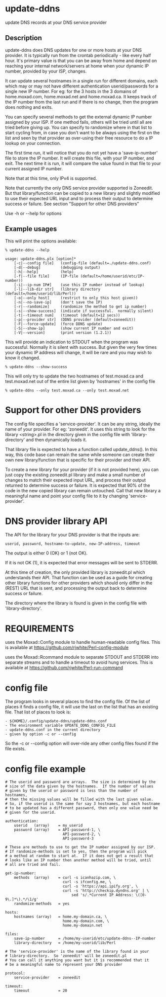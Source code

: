# update-ddns
update DNS records at your DNS service provider

## Description

update-ddns does DNS updates for one or more hosts at your DNS provider.
It is typically run from the crontab periodically - like every half hour.
It's primary value is that you can be away from home and depend on
reaching your internal network/servers at home when your dynamic IP
number, provided by your ISP, changes.

It can update several hostnames in a single run for different domains,
each which may or may not have different authentication userid/passwords
for a single new IP number.  For eg: for the 3 hosts in the 3 domains
of home.moxad.com, home.moxad.net and home.moxad.ca.  It keeps track
of the IP number from the last run and if there is no change, then the
program does nothing and exits.

You can specify several methods to get the external dynamic IP number
assigned by your ISP.  If one method fails, others will be tried until all
are tried before giving up.  You can specify to randomize where in that
list to start cycling from, in case you don't want to be always using
the first on the list and seen by that provider as over-using their free
resource to do a IP lookup on your connection.

The first time run, it will notice that you do not yet have a
'save-ip-number' file to store the IP number.  It will create this file,
with your IP number, and exit.  The next time it is run, it will compare
the value found in that file to your current assigned IP number.

Note that at this time, only IPv4 is supported.

Note that currently the only DNS service provider supported is Zoneedit.
But that library/function can be copied to a new library and slightly
modified to use their expected URL input and to process their output
to determine success or failure.  See section "Support for other DNS providers"

Use -h or --help for options

## Example usages
This will print the options available:

    % update-ddns --help

    usage: update-ddns.plx [option]*
        [-c|--config file]   (config-file (default=./update-ddns.conf)
        [-d|--debug]         (debugging output)
        [-h|--help]          (help)
        [-f|--file file]     (IP-file (default=/home/userid/etc/IP-number))
        [-i|--ip-num IP#]    (use this IP number instead of lookup)
        [-l|--lib-dir str]   (library directory (default=/home/userid/lib/Perl))
        [-o|--only host]     (restrict to only this host given))
        [-n|--no-save-ip]    (don't save the IP)
        [-r|--randomize]     (randomize the method to get ip number)
        [-s|--show-success]  (indicate if successful.  normally silent)
        [-t|--timeout num]   (timeout (default=12 secs))
        [-p|--provider str]  (DDNS provider (default=zoneedit))
        [-F|--force-update]  (force DDNS update)
        [-S|--show-ip]       (show current IP number and exit)
        [-V|--version]       (print version (1.2.1))

This will provide an indication to STDOUT when the program was successful.
Normally it is silent with success.  But given the very few times your dynamic
IP address will change, it will be rare and you may wish to know it changed.

    % update-ddns --show-success

This will only try to update the two hostnames of test.moxad.ca and test.moxad.net
out of the entire list given by 'hostnames' in the config file

    % update-ddns --only test.moxad.ca --only test.moxad.net

# Support for other DNS providers
The config file specifies a 'service-provider'. It can be any string,
ideally the name of your provider. For eg: 'zoneedit'. It uses this string
to look for the library \<string\>.pl in the directory given in the config
file with 'library-directory' and then dynamically loads it.

That library file is expected to have a function called update_ddns(). In
this way, this code base can remain the same while someone can create
their own new library/function that is specific for their provider and
their API.

To create a new library for your provider (if it is not provided here),
you can just copy the existing zoneedit.pl library and make a small number
of changes to match their expected input URL, and process their output
returned to determine success or failure. It is expected that 90% of the
code in the new copied library can remain untouched. Call that new library
a meaningful name and point your config file to it by changing
'service-provider'.

# DNS provider library API

The API for the library for your DNS provider is that the inputs are:

    userid, password, hostname-to-update, new-IP-address, timeout

The output is either 0 (OK) or 1 (not OK).

If it is not OK (1), it is expected that error messages will be sent to
STDERR.

At this time of creation, the only provided library is zoneedit.pl which
understands their API. That function can be used as a guide for creating
other library functions for other providers which should only differ in
the (REST) URL that is sent, and processing the output back to determine
success or failure.

The directory where the library is found is given in the config file with
'library-directory'.

# REQUIREMENTS
uses the Moxad::Config module to handle human-readable config files. This
is available at https://github.com/rjwhite/Perl-config-module

uses the Moxad::Rcommand module to separate STDOUT and STDERR into separate
streams and to handle a timeout to avoid hung services. This is available
at https://github.com/rjwhite/Perl-run-command

# config file
The program looks in several places to find the config file. Of the list
of places it finds a config file, it will use the last on the list that
has an existing file. That list of places to look is:

    - ${HOME}/.config/update-ddns/update-ddns.conf
    - The environment variable UPDATE_DDNS_CONFIG_FILE
    - update-ddns.conf in the current directory
    - given by option -c or --config

So the -c or --config option will over-ride any other config files found
if the file exists.

# config file example

    # The userid and password are arrays.  The size is determined by the
    # size of the data given by the hostnames.  If the number of values
    # given by the userid or password is less than the number of hostnames,
    # then the missing values will be filled with the last given value.
    # So, if the userid is the same for say 3 hostnames, but each hostname
    # to be updated has a different password, then only one value need be
    # given for the userid.

    authentication:
        userid   (array)    = my_userid
        password (array)    = API-password-1, \
                              API-password-2, \
                              API-password-3

    # These are methods to use to get the IP number assigned by our ISP.
    # If randomize-methods is set to yes, then the program will pick
    # a method at random to start at.  If it does not get a result that
    # looks like an IP number then another method will be tried, until
    # all are tried and fail.

    get-ip-number:
        methods  (array)    = curl -s icanhazip.com, \
                              curl -s ifconfig.me, \
                              curl -s 'https://api.ipify.org', \
                              curl -s 'http://checkip.dyndns.org' | \
                                  sed 's/.*Current IP Address: \([0-9\.]*\).*/\1/g'
        randomize-methods   = yes

    hosts:
        hostnames (array)   = home.my-domain.ca, \
                              home.my-domain.com, \
                              home.my-domain.net

    files:
        save-ip-number      = /home/my-userid/etc/update-ddns--IP-number
        library-directory   = /home/my-userid/lib/Perl

    # The 'service-provider' is the name of the library found in your
    # library-directory.  So 'zoneedit' will be zoneedit.pl
    # You can call it anything you want but it is recommended that it
    # be a meaningful name to represent your DNS provider

    protocol:
        service-provider    = zoneedit

    timeout:
        timeout             = 20
